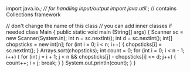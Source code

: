 import java.io.*; // for handling input/output
import java.util.*; // contains Collections framework

// don't change the name of this class
// you can add inner classes if needed
class Main {
    public static void main (String[] args) {
         Scanner sc = new Scanner(System.in);
        int n = sc.nextInt();
        int d = sc.nextInt();
        int[] chopsticks = new int[n];
        for (int i = 0; i < n; i++) {
            chopsticks[i] = sc.nextInt();
        }
        Arrays.sort(chopsticks);
        int count = 0;
        for (int i = 0; i < n - 1; i++) {
            for (int j = i + 1; j < n && chopsticks[j] - chopsticks[i] <= d; j++) {
                count++;
                i = j;
                break;
            }
        }
        System.out.println(count);
    }
}